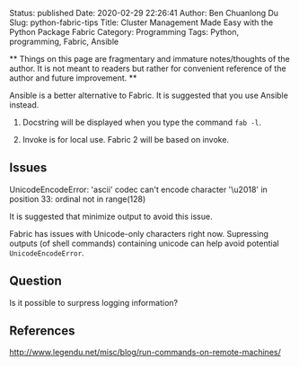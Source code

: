 Status: published
Date: 2020-02-29 22:26:41
Author: Ben Chuanlong Du
Slug: python-fabric-tips
Title: Cluster Management Made Easy with the Python Package Fabric
Category: Programming
Tags: Python, programming, Fabric, Ansible

**
Things on this page are
fragmentary and immature notes/thoughts of the author.
It is not meant to readers
but rather for convenient reference of the author and future improvement.
**

Ansible is a better alternative to Fabric. 
It is suggested that you use Ansible instead.

1. Docstring will be displayed when you type the command `fab -l`.

2. Invoke is for local use.
    Fabric 2 will be based on invoke. 

## Issues

UnicodeEncodeError: 'ascii' codec can't encode character '\u2018' in position 33: ordinal not in range(128)

It is suggested that minimize output to avoid this issue. 

Fabric has issues with Unicode-only characters right now. 
Supressing outputs (of shell commands) containing unicode can help avoid potential `UnicodeEncodeError`.

## Question

Is it possible to surpress logging information?

## References

http://www.legendu.net/misc/blog/run-commands-on-remote-machines/
